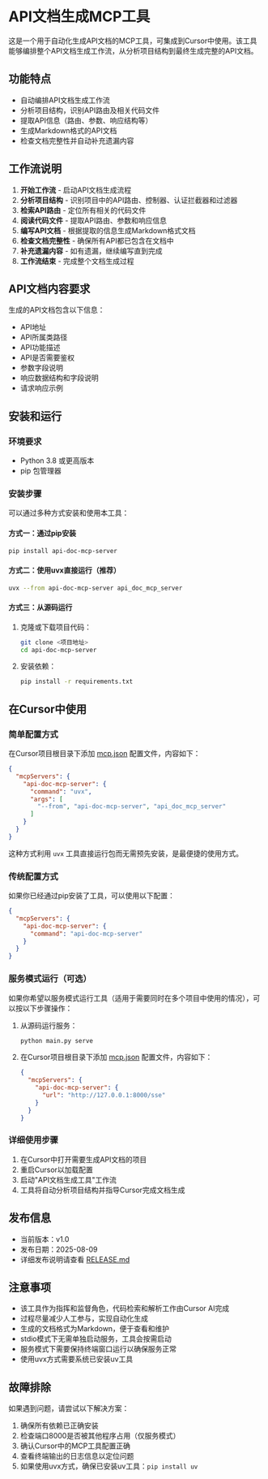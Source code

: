# API文档生成MCP工具

这是一个用于自动化生成API文档的MCP工具，可集成到Cursor中使用。该工具能够编排整个API文档生成工作流，从分析项目结构到最终生成完整的API文档。

## 功能特点

- 自动编排API文档生成工作流
- 分析项目结构，识别API路由及相关代码文件
- 提取API信息（路由、参数、响应结构等）
- 生成Markdown格式的API文档
- 检查文档完整性并自动补充遗漏内容

## 工作流说明

1. **开始工作流** - 启动API文档生成流程
2. **分析项目结构** - 识别项目中的API路由、控制器、认证拦截器和过滤器
3. **检索API路由** - 定位所有相关的代码文件
4. **阅读代码文件** - 提取API路由、参数和响应信息
5. **编写API文档** - 根据提取的信息生成Markdown格式文档
6. **检查文档完整性** - 确保所有API都已包含在文档中
7. **补充遗漏内容** - 如有遗漏，继续编写直到完成
8. **工作流结束** - 完成整个文档生成过程

## API文档内容要求

生成的API文档包含以下信息：

- API地址
- API所属类路径
- API功能描述
- API是否需要鉴权
- 参数字段说明
- 响应数据结构和字段说明
- 请求响应示例

## 安装和运行

### 环境要求

- Python 3.8 或更高版本
- pip 包管理器

### 安装步骤

可以通过多种方式安装和使用本工具：

#### 方式一：通过pip安装

```bash
pip install api-doc-mcp-server
```

#### 方式二：使用uvx直接运行（推荐）

```bash
uvx --from api-doc-mcp-server api_doc_mcp_server
```

#### 方式三：从源码运行

1. 克隆或下载项目代码：
   ```bash
   git clone <项目地址>
   cd api-doc-mcp-server
   ```

2. 安装依赖：
   ```bash
   pip install -r requirements.txt
   ```

## 在Cursor中使用

### 简单配置方式

在Cursor项目根目录下添加 [mcp.json](file:///D:/codes/pycharm_worksapce/api-doc-mcp-server/mcp.json) 配置文件，内容如下：

```json
{
  "mcpServers": {
    "api-doc-mcp-server": {
      "command": "uvx",
      "args": [
        "--from", "api-doc-mcp-server", "api_doc_mcp_server"
      ]
    }
  }
}
```

这种方式利用 `uvx` 工具直接运行包而无需预先安装，是最便捷的使用方式。

### 传统配置方式

如果你已经通过pip安装了工具，可以使用以下配置：

```json
{
  "mcpServers": {
    "api-doc-mcp-server": {
      "command": "api-doc-mcp-server"
    }
  }
}
```

### 服务模式运行（可选）

如果你希望以服务模式运行工具（适用于需要同时在多个项目中使用的情况），可以按以下步骤操作：

1. 从源码运行服务：
   ```bash
   python main.py serve
   ```

2. 在Cursor项目根目录下添加 [mcp.json](file:///D:/codes/pycharm_worksapce/api-doc-mcp-server/mcp.json) 配置文件，内容如下：
   ```json
   {
     "mcpServers": {
       "api-doc-mcp-server": {
         "url": "http://127.0.0.1:8000/sse"
       }
     }
   }
   ```

### 详细使用步骤

1. 在Cursor中打开需要生成API文档的项目
2. 重启Cursor以加载配置
3. 启动"API文档生成工具"工作流
4. 工具将自动分析项目结构并指导Cursor完成文档生成

## 发布信息

- 当前版本：v1.0
- 发布日期：2025-08-09
- 详细发布说明请查看 [RELEASE.md](file:///D:/codes/pycharm_worksapce/api-doc-mcp-server/RELEASE.md)

## 注意事项

- 该工具作为指挥和监督角色，代码检索和解析工作由Cursor AI完成
- 过程尽量减少人工参与，实现自动化生成
- 生成的文档格式为Markdown，便于查看和维护
- stdio模式下无需单独启动服务，工具会按需启动
- 服务模式下需要保持终端窗口运行以确保服务正常
- 使用uvx方式需要系统已安装uv工具

## 故障排除

如果遇到问题，请尝试以下解决方案：

1. 确保所有依赖已正确安装
2. 检查端口8000是否被其他程序占用（仅服务模式）
3. 确认Cursor中的MCP工具配置正确
4. 查看终端输出的日志信息以定位问题
5. 如果使用uvx方式，确保已安装uv工具：`pip install uv`